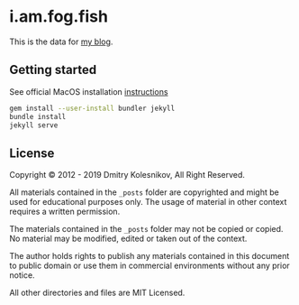# i.am.fog.fish 

This is the data for [my blog](https://i.am.fog.fish).

## Getting started

See official MacOS installation [instructions](https://jekyllrb.com/docs/installation/macos/)

```bash
gem install --user-install bundler jekyll
bundle install
jekyll serve
```

## License

Copyright © 2012 - 2019 Dmitry Kolesnikov, All Right Reserved.

All materials contained in the `_posts` folder are copyrighted and might be used for educational purposes only. The usage of material in other context requires a written permission.

The materials contained in the `_posts` folder may not be copied or copied. No material may be modified, edited or taken out of the context.

The author holds rights to publish any materials contained in this document to public domain or use them in commercial environments without any prior notice.

All other directories and files are MIT Licensed.


